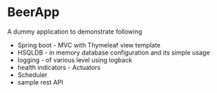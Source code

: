# BeerApp

A dummy application to demonstrate following

- Spring boot - MVC with Thymeleaf view template
- HSQLDB - in memory database configuration and its simple usage
- logging - of various level using logback 
- health indicators - Actuators
- Scheduler
- sample rest API
